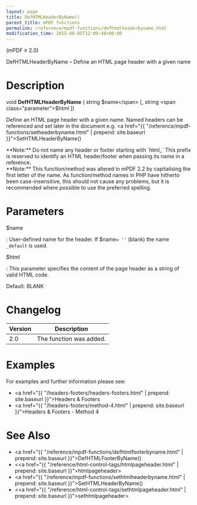 ```yaml
---
layout: page
title: DefHTMLHeaderByName()
parent_title: mPDF functions
permalink: /reference/mpdf-functions/defhtmlheaderbyname.html
modification_time: 2015-08-05T12:00:46+00:00
---
```


(mPDF &ge; 2.0)

DefHTMLHeaderByName – Define an HTML page header with a given name

# Description

void **DefHTMLHeaderByName** ( string <span class="parameter">$name</span> [, string <span class="parameter">$html</span> ])

Define an HTML page header with a given name. Named headers can be referenced and set later in the document e.g.
<a href="{{ "/reference/mpdf-functions/setheaderbyname.html" | prepend: site.baseurl }}">SetHTMLHeaderByName()</a>

<div class="alert alert-info" role="alert" markdown="1">
  **Note:** Do not name any header or footer starting with `html_` This prefix is reserved to identify an
  <span class="smallblock">HTML</span> header/footer when passing its name in a reference.
</div>

<div class="alert alert-info" role="alert" markdown="1">
  **Note:** This function/method was altered in mPDF 2.2 by capitalising the first letter of the name.
  As function/method names in PHP have hitherto been case-insensitive, this should not cause any problems, but it is
  recommended where possible to use the preferred spelling.
</div>

# Parameters

<span class="parameter">$name</span>

: User-defined name for the header. If <span class="parameter">$name</span>`= ''` (blank) the
  name `_default` is used.

<span class="parameter">$html</span>

: This parameter specifies the content of the page header as a string of valid HTML code.

  Default: <span class="smallblock">BLANK</span>

# Changelog

<table class="table">
<thead>
<tr>
    <th>Version</th>
    <th>Description</th>
</tr>
</thead>
<tbody>
<tr>
    <td>2.0</td>
    <td>The function was added.</td>
</tr>
</tbody>
</table>

# Examples

For examples and further information please see:

- <a href="{{ "/headers-footers/headers-footers.html" | prepend: site.baseurl }}">Headers &amp; Footers</a>
- <a href="{{ "/headers-footers/method-4.html" | prepend: site.baseurl }}">Headers &amp; Footers - Method 4</a>

# See Also

- <a href="{{ "/reference/mpdf-functions/defhtmlfooterbyname.html" | prepend: site.baseurl }}">DefHTMLFooterByName()</a>
- &lt;<a href="{{ "/reference/html-control-tags/htmlpageheader.html" | prepend: site.baseurl }}">htmlpageheader</a>&gt;
- <a href="{{ "/reference/mpdf-functions/sethtmlheaderbyname.html" | prepend: site.baseurl }}">SetHTMLHeaderByName()</a>
- &lt;<a href="{{ "/reference/html-control-tags/sethtmlpageheader.html" | prepend: site.baseurl }}">sethtmlpageheader</a>&gt;


